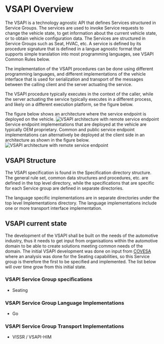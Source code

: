 # VSAPI Overview
The VSAPI is a technology agnostic API that defines Services structured in Service Groups. The services are used to invoke Service requests to change the vehicle state, to get information about the current vehicle state, or to obtain vehicle configuration data.
The Services are structured in Service Groups such as Seat, HVAC, etc. A service is defined by its procedure signature that is defined in a langue agnostic format that supports simple translation into most programming languages, see VSAPI Common Rules below.

The implementation of the VSAPI procedures can be done using different programming languages, and different implementations of the vehicle interface that is used for serialization and transport of the messages between the calling client and the server actuating the service. 

The VSAPI procedure typically executes in the context of the caller, while the server actuating the service typically executes in a different process, and likely on a different execution platform, se the figure below.

The figure below shows an architecture where the service endpoint is deployed on the vehicle.
![VSAPI architecture with remote service endpoint](/images/VSAPI-architecture-remote-endpoint.jpg)
Service endpoint implementations that are deployed at the vehicle are typically OEM proprietary.
Common and public service endpoint implementations can alternatively be deployed at the client side in an architecture as shown in the figure below.
![VSAPI architecture with remote service endpoint](/images/VSAPI-architecture-local-endpoint.jpg)

## VSAPI Structure
The VSAPI specification is found in the Specification directory structure. The general rule set, common data structures and procedures,
etc. are defined in the top level directory, while the  specifications that are specific for each Service group are defined in separate directories.

The language specific implementations are in separate directories under the top level Implementations directory.
The language implementations include one or more transport interface implementation.

## VSAPI current state
The development of the VSAPI shall be built on the needs of the automotive industry,
thus it needs to get input from organisations within the automotive domain to be able to create solutions meeting common needs of the domain.
The initial VSAPI development was done on input from [COVESA](https://covesa.global/) where an analysis was done for the Seating capabilities,
so this Service group is therefore the first to be specified and implemented.
The list below will over time grow from this initial state.

### VSAPI Service Group specifications
* Seating

### VSAPI Service Group Language Implementations
* Go

### VSAPI Service Group Transport Implementations
* VISSR / VSAPI-HIM
